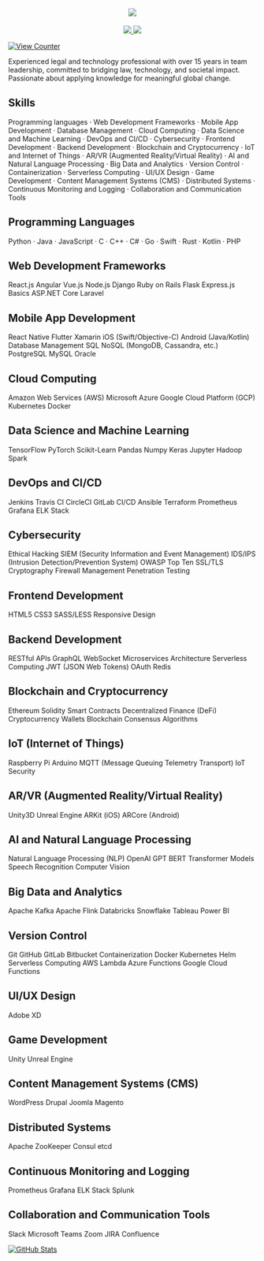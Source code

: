 <h1 align="center">
    <img src="https://readme-typing-svg.herokuapp.com/?font=Righteous&size=35&center=true&vCenter=true&width=500&height=70&duration=4000&lines=Hi+There!+👋;+I'm+Stephanie+N.;" /> 
</h1>

<div align="center"> 
  <a href="https://www.linkedin.com/in/stephanie-ness/" target="_blank">
    <img src="https://img.shields.io/badge/LinkedIn-0077B5?style=for-the-badge&logo=linkedin&logoColor=white" target="_blank" />
  </a>

  <a href="https://github.com/seiccn" target="_blank">
     <img src="https://img.shields.io/badge/Portfolio-FF5722?style=for-the-badge&logo=todoist&logoColor=white" target="_blank" /> <!-- sqlite, safari, google-chrome are other good icon options -->
  </a>
</div>

[![View Counter](https://komarev.com/ghpvc/?username=seiccn&color=blueviolet)](https://github.com/seiccn)

Experienced legal and technology professional with over 15 years in team leadership, committed to bridging law, technology, and societal impact. Passionate about applying knowledge for meaningful global change.

## Skills

Programming languages · Web Development Frameworks · Mobile App Development · Database Management · Cloud Computing · Data Science and Machine Learning · DevOps and CI/CD · Cybersecurity · Frontend Development · Backend Development · Blockchain and Cryptocurrency · IoT and Internet of Things · AR/VR (Augmented Reality/Virtual Reality) · AI and Natural Language Processing · Big Data and Analytics · Version Control · Containerization · Serverless Computing · UI/UX Design · Game Development · Content Management Systems (CMS) · Distributed Systems · Continuous Monitoring and Logging · Collaboration and Communication Tools

## Programming Languages
Python · Java · JavaScript · C · C++ · C# · Go · Swift · Rust · Kotlin · PHP

## Web Development Frameworks
React.js
Angular
Vue.js
Node.js
Django
Ruby on Rails
Flask
Express.js Basics
ASP.NET Core
Laravel

## Mobile App Development
React Native
Flutter
Xamarin
iOS (Swift/Objective-C)
Android (Java/Kotlin)
Database Management
SQL
NoSQL (MongoDB, Cassandra, etc.)
PostgreSQL
MySQL
Oracle

## Cloud Computing
Amazon Web Services (AWS)
Microsoft Azure
Google Cloud Platform (GCP)
Kubernetes
Docker

## Data Science and Machine Learning
TensorFlow
PyTorch
Scikit-Learn
Pandas
Numpy
Keras
Jupyter
Hadoop
Spark

## DevOps and CI/CD
Jenkins
Travis CI
CircleCI
GitLab CI/CD
Ansible
Terraform
Prometheus
Grafana
ELK Stack

## Cybersecurity
Ethical Hacking
SIEM (Security Information and Event Management)
IDS/IPS (Intrusion Detection/Prevention System)
OWASP Top Ten
SSL/TLS
Cryptography
Firewall Management
Penetration Testing

## Frontend Development
HTML5
CSS3
SASS/LESS
Responsive Design

## Backend Development
RESTful APIs
GraphQL
WebSocket
Microservices Architecture
Serverless Computing
JWT (JSON Web Tokens)
OAuth
Redis

## Blockchain and Cryptocurrency
Ethereum
Solidity
Smart Contracts
Decentralized Finance (DeFi)
Cryptocurrency Wallets
Blockchain Consensus Algorithms

## IoT (Internet of Things)
Raspberry Pi
Arduino
MQTT (Message Queuing Telemetry Transport)
IoT Security

## AR/VR (Augmented Reality/Virtual Reality)
Unity3D
Unreal Engine
ARKit (iOS)
ARCore (Android)

## AI and Natural Language Processing
Natural Language Processing (NLP)
OpenAI GPT
BERT
Transformer Models
Speech Recognition
Computer Vision

## Big Data and Analytics
Apache Kafka
Apache Flink
Databricks
Snowflake
Tableau
Power BI

## Version Control
Git
GitHub
GitLab
Bitbucket
Containerization
Docker
Kubernetes
Helm
Serverless Computing
AWS Lambda
Azure Functions
Google Cloud Functions

## UI/UX Design
Adobe XD

## Game Development
Unity
Unreal Engine

## Content Management Systems (CMS)
WordPress
Drupal
Joomla
Magento

## Distributed Systems
Apache ZooKeeper
Consul
etcd

## Continuous Monitoring and Logging
Prometheus
Grafana
ELK Stack
Splunk

## Collaboration and Communication Tools
Slack
Microsoft Teams
Zoom
JIRA
Confluence


[![GitHub Stats](https://github-readme-stats.vercel.app/api?username=seiccn&show_icons=true&theme=radical)](https://github.com/seiccn)

